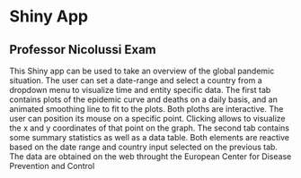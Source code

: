 # Shiny App
## Professor Nicolussi Exam
This Shiny app can be used to take an overview of the global pandemic situation. The user can set a date-range and select a country from a dropdown menu to visualize time and entity specific data.
The first tab contains plots of the epidemic curve and deaths on a daily basis, and an animated smoothing line to fit to the plots. Both ploths are interactive. The user can position its mouse on a specific point. Clicking allows to visualize the x and y coordinates of that point on the graph.
The second tab contains some summary statistics as well as a data table. Both elements are reactive based on the date range and country input selected on the previous tab.
The data are obtained on the web throught the European Center for Disease Prevention and Control

